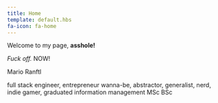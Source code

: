 ```yaml
---
title: Home
template: default.hbs
fa-icon: fa-home
---
```


Welcome to my page, **asshole!**

*Fuck off.* NOW!

Mario Ranftl

full stack engineer, entrepreneur wanna-be, abstractor, generalist, nerd, indie gamer, graduated information management MSc BSc

